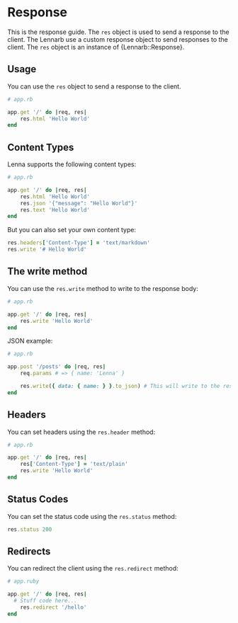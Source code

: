 # Response

This is the response guide.
The `res` object is used to send a response to the client. The Lennarb use a custom response object to send responses to the client. The `res` object is an instance of {Lennarb::Response}.

## Usage

You can use the `res` object to send a response to the client.

```ruby
# app.rb

app.get '/' do |req, res|
	res.html 'Hello World'
end
```

## Content Types

Lenna supports the following content types:

```ruby
# app.rb

app.get '/' do |req, res|
	res.html 'Hello World'
	res.json '{"message": "Hello World"}'
	res.text 'Hello World'
end
```

But you can also set your own content type:

```ruby
res.headers['Content-Type'] = 'text/markdown'
res.write '# Hello World'
```

## The write method

You can use the `res.write` method to write to the response body:

```ruby
# app.rb

app.get '/' do |req, res|
	res.write 'Hello World'
end
```

JSON example:

```ruby
# app.rb

app.post '/posts' do |req, res|
	req.params # => { name: 'Lenna' }

	res.write({ data: { name: } }.to_json) # This will write to the response body
end
```

## Headers

You can set headers using the `res.header` method:

```ruby
# app.rb

app.get '/' do |req, res|
	res['Content-Type'] = 'text/plain'
	res.write 'Hello World'
end
```

## Status Codes

You can set the status code using the `res.status` method:

```ruby
res.status 200
```

## Redirects

You can redirect the client using the `res.redirect` method:

```ruby
# app.ruby

app.get '/' do |req, res|
  # Stuff code here...
	res.redirect '/hello'
end
```
